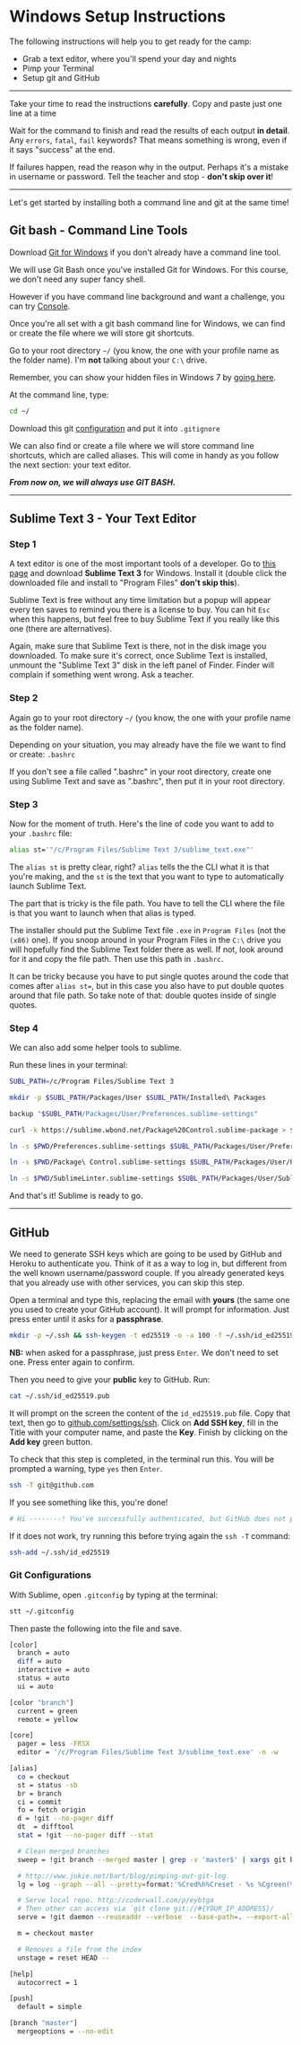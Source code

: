 # Windows Setup Instructions

The following instructions will help you to get ready for the camp:

- Grab a text editor, where you'll spend your day and nights
- Pimp your Terminal
- Setup git and GitHub

---

Take your time to read the instructions **carefully**. Copy and paste just one line at a time

Wait for the command to finish and read the results of each output **in detail**. Any `errors`, `fatal`, `fail` keywords? That means something is wrong, even if it says "success" at the end.

If failures happen, read the reason why in the output. Perhaps it's a mistake in username or password. Tell the teacher and stop - **don't skip over it**!

---

Let's get started by installing both a command line and git at the same time!

## Git bash - Command Line Tools

Download [Git for Windows](http://git-scm.com/downloads) if you don't already have a command line tool.

We will use Git Bash once you've installed Git for Windows. For this course, we don't need any super fancy shell.

However if you have command line background and want a challenge, you can try [Console](http://sourceforge.net/projects/console/).

Once you're all set with a git bash command line for Windows, we can find or create the file where we will store git shortcuts.

Go to your root directory `~/` (you know, the one with your profile name as the folder name). I'm **not** talking about your `C:\` drive.

Remember, you can show your hidden files in Windows 7 by [going here](http://www.bleepingcomputer.com/tutorials/show-hidden-files-in-windows-7/).

At the command line, type:
```bash
cd ~/
```

Download this git [configuration](https://raw.githubusercontent.com/lewagon/dotfiles/master/gitconfig) and put it into `.gitignore`

We can also find or create a file where we will store command line shortcuts, which are called aliases. This will come in handy as you follow the next section: your text editor.

***From now on, we will always use GIT BASH.***

---

## Sublime Text 3 - Your Text Editor

### Step 1

A text editor is one of the most important tools of a developer. Go to [this page](http://www.sublimetext.com/3) and download **Sublime Text 3** for Windows. Install it (double click the downloaded file and install to "Program Files" **don't skip this**).

Sublime Text is free without any time limitation but a popup will appear every ten saves to remind you there is a license to buy. You can hit `Esc` when this happens, but feel free to buy Sublime Text if you really like this one (there are alternatives).

Again, make sure that Sublime Text is there, not in the disk image you downloaded. To make sure it's correct, once Sublime Text is installed, unmount the "Sublime Text 3" disk in the left panel of Finder. Finder will complain if something went wrong. Ask a teacher.

### Step 2

Again go to your root directory `~/` (you know, the one with your profile name as the folder name).

Depending on your situation, you may already have the file we want to find or create: `.bashrc`

If you don't see a file called ".bashrc" in your root directory, create one using Sublime Text and save as ".bashrc", then put it in your root directory.

### Step 3

Now for the moment of truth. Here's the line of code you want to add to your `.bashrc` file:

```bash
alias st='"/c/Program Files/Sublime Text 3/sublime_text.exe"'
```

The `alias st` is pretty clear, right? `alias` tells the the CLI what it is that you're making, and the `st` is the text that you want to type to automatically launch Sublime Text.

The part that is tricky is the file path. You have to tell the CLI where the file is that you want to launch when that alias is typed.

The installer should put the Sublime Text file `.exe` in `Program Files` (not the `(x86)` one). If you snoop around in your Program Files in the `C:\` drive you will hopefully find the Sublime Text folder there as well. If not, look around for it and copy the file path. Then use this path in `.bashrc`.

It can be tricky because you have to put single quotes around the code that comes after `alias st=`, but in this case you also have to put double quotes around that file path. So take note of that: double quotes inside of single quotes.

### Step 4

We can also add some helper tools to sublime.

Run these lines in your terminal:

```bash
SUBL_PATH=/c/Program Files/Sublime Text 3

mkdir -p $SUBL_PATH/Packages/User $SUBL_PATH/Installed\ Packages

backup "$SUBL_PATH/Packages/User/Preferences.sublime-settings"

curl -k https://sublime.wbond.net/Package%20Control.sublime-package > $SUBL_PATH/Installed\ Packages/Package\ Control.sublime-package

ln -s $PWD/Preferences.sublime-settings $SUBL_PATH/Packages/User/Preferences.sublime-settings

ln -s $PWD/Package\ Control.sublime-settings $SUBL_PATH/Packages/User/Package\ Control.sublime-settings

ln -s $PWD/SublimeLinter.sublime-settings $SUBL_PATH/Packages/User/SublimeLinter.sublime-settings
```

And that's it! Sublime is ready to go.

---

## GitHub

We need to generate SSH keys which are going to be used by GitHub and Heroku to authenticate you. Think of it as a way to log in, but different from the well known username/password couple. If you already generated keys that you already use with other services, you can skip this step.

Open a terminal and type this, replacing the email with **yours** (the same one you used to create your GitHub account). It will prompt for information. Just press enter until it asks for a **passphrase**.

```bash
mkdir -p ~/.ssh && ssh-keygen -t ed25519 -o -a 100 -f ~/.ssh/id_ed25519 -C "TYPE_YOUR_EMAIL@HERE.com"
```

**NB:** when asked for a passphrase, just press `Enter`. We don't need to set one. Press enter again to confirm.

Then you need to give your **public** key to GitHub. Run:

```bash
cat ~/.ssh/id_ed25519.pub
```

It will prompt on the screen the content of the `id_ed25519.pub` file. Copy that text, then go to [github.com/settings/ssh](https://github.com/settings/ssh). Click on **Add SSH key**, fill in the Title with your computer name, and paste the **Key**. Finish by clicking on the **Add key** green button.

To check that this step is completed, in the terminal run this. You will be prompted a warning, type `yes` then `Enter`.

```bash
ssh -T git@github.com
```

If you see something like this, you're done!

```bash
# Hi --------! You've successfully authenticated, but GitHub does not provide shell access
```

If it does not work, try running this before trying again the `ssh -T` command:

```bash
ssh-add ~/.ssh/id_ed25519
```

### Git Configurations

With Sublime, open `.gitconfig` by typing at the terminal:

```bash
stt ~/.gitconfig
```

Then paste the following into the file and save.

```bash
[color]
  branch = auto
  diff = auto
  interactive = auto
  status = auto
  ui = auto

[color "branch"]
  current = green
  remote = yellow

[core]
  pager = less -FRSX
  editor = '/c/Program Files/Sublime Text 3/sublime_text.exe' -n -w

[alias]
  co = checkout
  st = status -sb
  br = branch
  ci = commit
  fo = fetch origin
  d = !git --no-pager diff
  dt  = difftool
  stat = !git --no-pager diff --stat

  # Clean merged branches
  sweep = !git branch --merged master | grep -v 'master$' | xargs git branch -d && git remote prune origin

  # http://www.jukie.net/bart/blog/pimping-out-git-log
  lg = log --graph --all --pretty=format:'%Cred%h%Creset - %s %Cgreen(%cr) %C(bold blue)%an%Creset %C(yellow)%d%Creset'

  # Serve local repo. http://coderwall.com/p/eybtga
  # Then other can access via `git clone git://#{YOUR_IP_ADDRESS}/
  serve = !git daemon --reuseaddr --verbose  --base-path=. --export-all ./.git

  m = checkout master

  # Removes a file from the index
  unstage = reset HEAD --

[help]
  autocorrect = 1

[push]
  default = simple

[branch "master"]
  mergeoptions = --no-edit
```
